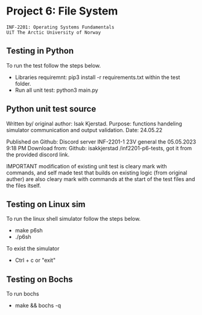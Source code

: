 # Project 6: File System

    INF-2201: Operating Systems Fundamentals
    UiT The Arctic University of Norway 

## Testing in Python 

To run the test follow the steps below. 

- Libraries requiremnt: pip3 install -r requirements.txt within the test folder.
- Run all unit test: python3 main.py

## Python unit test source

Written by/ original author: Isak Kjerstad.
Purpose: functions handeling simulator communication and output validation.
Date: 24.05.22 

Published on Github: Discord server INF-2201-1 23V general the 05.05.2023 9:18 PM
Download from: Github: isakkjerstad /inf2201-p6-tests, got it from the provided discord link.
   
IMPORTANT modification of existing unit test is cleary mark with commands, and self made test that builds on existing logic (from original auther) are also cleary mark with commands at the start of the test files and the files itself.

## Testing on Linux sim

To run the linux shell simulator follow the steps below. 
-  make p6sh
- ./p6sh

To exist the simulator
- Ctrl + c or "exit"

## Testing on Bochs

To run bochs

- make && bochs -q